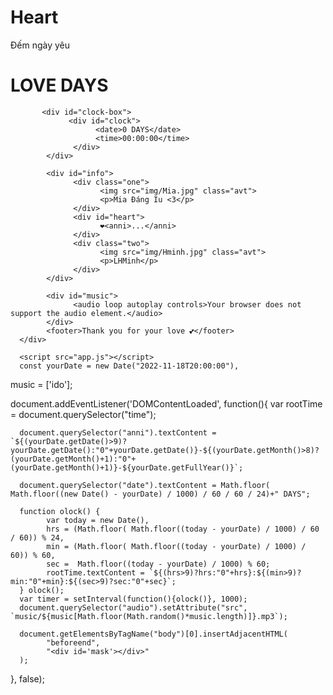 # Heart
Đếm ngày yêu
<!DOCTYPE html>
<html lang="en">
<head>
      <meta charset="UTF-8">
      <meta name="viewport" content="width=device-width, initial-scale=1.0">
      <meta http-equiv="X-UA-Compatible" content="ie=edge">
      <link rel="stylesheet" href="style.css">
      <link rel="shortcut icon" type="image/png" href="img/favicon.png"/>
      <title>Together</title>
</head>
<body>
     <div id="wrapper">
           <h1>LOVE DAYS</h1>

           <div id="clock-box">
                 <div id="clock">
                       <date>0 DAYS</date>
                       <time>00:00:00</time>
                  </div>
            </div>
            
            <div id="info">
                  <div class="one">
                        <img src="img/Mia.jpg" class="avt">
                        <p>Mia Đáng Iu <3</p>
                  </div>
                  <div id="heart">
                        ❤<anni>...</anni>
                  </div>
                  <div class="two">
                        <img src="img/Hminh.jpg" class="avt">
                        <p>LHMinh</p>
                  </div>
            </div>
            
            <div id="music">
                  <audio loop autoplay controls>Your browser does not support the audio element.</audio>
            </div>
            <footer>Thank you for your love 💕</footer>
      </div> 
      
      <script src="app.js"></script>
      const yourDate = new Date("2022-11-18T20:00:00"),
music = ['ido'];

document.addEventListener('DOMContentLoaded', function(){
      var rootTime = document.querySelector("time");

      document.querySelector("anni").textContent = `${(yourDate.getDate()>9)?yourDate.getDate():"0"+yourDate.getDate()}-${(yourDate.getMonth()>8)?(yourDate.getMonth()+1):"0"+(yourDate.getMonth()+1)}-${yourDate.getFullYear()}`;
      
      document.querySelector("date").textContent = Math.floor( Math.floor((new Date() - yourDate) / 1000) / 60 / 60 / 24)+" DAYS";

      function olock() {
            var today = new Date(),
            hrs = (Math.floor( Math.floor((today - yourDate) / 1000) / 60 / 60)) % 24,
            min = (Math.floor( Math.floor((today - yourDate) / 1000) / 60)) % 60,
            sec =  Math.floor((today - yourDate) / 1000) % 60;
            rootTime.textContent = `${(hrs>9)?hrs:"0"+hrs}:${(min>9)?min:"0"+min}:${(sec>9)?sec:"0"+sec}`;
      } olock();
      var timer = setInterval(function(){olock()}, 1000);
      document.querySelector("audio").setAttribute("src", `music/${music[Math.floor(Math.random()*music.length)]}.mp3`);

      document.getElementsByTagName("body")[0].insertAdjacentHTML(
            "beforeend",
            "<div id='mask'></div>"
      );

}, false);
